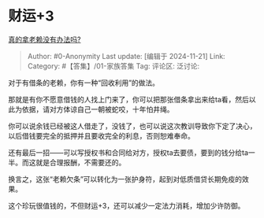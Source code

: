 # 财运+3
[真的拿老赖没有办法吗?](https://www.zhihu.com/question/478287069/answer/37054019581)

> Author: #0-Anonymity
> Last update: [编辑于 2024-11-21]
> Link:
> Category: #【答集】/01-家族答集 
> Tag: 
> 评论区:
> 泛讨论:

对于有借条的老赖，你有一种“回收利用”的做法。

那就是有你不愿意借钱的人找上门来了，你可以把那张借条拿出来给ta看，然后以此为依据，请对方体谅自己一朝被蛇咬，十年怕井绳。

你可以说余钱已经被这人借走了，没钱了，也可以说这次教训导致你下定了决心，以后借钱要完全的抵押并且要收完全的利息，否则恕难奉命。

还有最后一招——可以写授权书和合同给对方，授权ta去要债，要到的钱分给ta一半。而这就是合理报酬，不需要还的。

换言之，这张“老赖欠条”可以转化为一张护身符，起到对低质借贷长期免疫的效果。

这个珍玩很值钱的，不但财运+3，还可以减少一定法力消耗，增加少许防御。